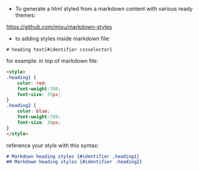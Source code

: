 - To generate a html styled from a markdown content with various ready themes:

https://github.com/mixu/markdown-styles

- to adding styles inside markdown file:

`# heading text{#identifier cssselector}`

for example:
in top of markdown file:

```html
<style>
.heading1 {
    color: red;
    font-weight:700;
    font-size: 35px;
}
.heading2 {
    color: blue;
    font-weight:700;
    font-size: 30px;
}
</style>
```
reference your style with this syntax:
```md
# Markdown heading styles {#identifier .heading1}
## Markdown heading styles {#identifier .heading2}
```